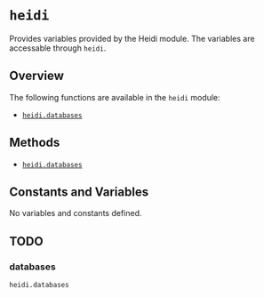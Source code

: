 # `heidi`

Provides variables provided by the Heidi module. The variables are accessable through `heidi`.

## Overview

The following functions are available in the `heidi` module:
- [`heidi.databases`](#heidi-databases)

## Methods

- [`heidi.databases`](#heidi-databases)

## Constants and Variables

No variables and constants defined.

## TODO


### databases

`heidi.databases`

